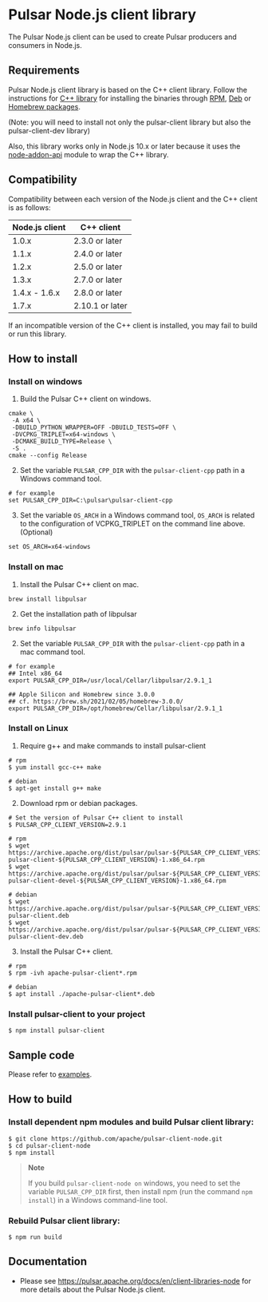 <!--

    Licensed to the Apache Software Foundation (ASF) under one
    or more contributor license agreements.  See the NOTICE file
    distributed with this work for additional information
    regarding copyright ownership.  The ASF licenses this file
    to you under the Apache License, Version 2.0 (the
    "License"); you may not use this file except in compliance
    with the License.  You may obtain a copy of the License at

      http://www.apache.org/licenses/LICENSE-2.0

    Unless required by applicable law or agreed to in writing,
    software distributed under the License is distributed on an
    "AS IS" BASIS, WITHOUT WARRANTIES OR CONDITIONS OF ANY
    KIND, either express or implied.  See the License for the
    specific language governing permissions and limitations
    under the License.

-->

# Pulsar Node.js client library

The Pulsar Node.js client can be used to create Pulsar producers and consumers in Node.js.

## Requirements

Pulsar Node.js client library is based on the C++ client library. Follow the instructions for
[C++ library](https://pulsar.apache.org/docs/en/client-libraries-cpp/) for installing the binaries through
[RPM](https://pulsar.apache.org/docs/en/client-libraries-cpp/#rpm),
[Deb](https://pulsar.apache.org/docs/en/client-libraries-cpp/#deb) or
[Homebrew packages](https://pulsar.apache.org/docs/en/client-libraries-cpp/#macos).

(Note: you will need to install not only the pulsar-client library but also the pulsar-client-dev library)

Also, this library works only in Node.js 10.x or later because it uses the
[node-addon-api](https://github.com/nodejs/node-addon-api) module to wrap the C++ library.

## Compatibility

Compatibility between each version of the Node.js client and the C++ client is as follows:

| Node.js client | C++ client      |
|----------------|-----------------|
| 1.0.x          | 2.3.0 or later  |
| 1.1.x          | 2.4.0 or later  |
| 1.2.x          | 2.5.0 or later  |
| 1.3.x          | 2.7.0 or later  |
| 1.4.x - 1.6.x  | 2.8.0 or later  |
| 1.7.x          | 2.10.1 or later |

If an incompatible version of the C++ client is installed, you may fail to build or run this library.

## How to install

### Install on windows

1. Build the Pulsar C++ client on windows.

```shell
cmake \
 -A x64 \
 -DBUILD_PYTHON_WRAPPER=OFF -DBUILD_TESTS=OFF \
 -DVCPKG_TRIPLET=x64-windows \
 -DCMAKE_BUILD_TYPE=Release \
 -S .
cmake --config Release
```


2. Set the variable `PULSAR_CPP_DIR` with the `pulsar-client-cpp` path in a Windows command tool.

```shell
# for example
set PULSAR_CPP_DIR=C:\pulsar\pulsar-client-cpp
```

3. Set the variable `OS_ARCH` in a Windows command tool, `OS_ARCH` is related to the configuration of VCPKG_TRIPLET on the command line above.(Optional)

```shell
set OS_ARCH=x64-windows
```

### Install on mac

1. Install the Pulsar C++ client on mac.

```shell
brew install libpulsar
```

2. Get the installation path of libpulsar

```shell
brew info libpulsar
```


2. Set the variable `PULSAR_CPP_DIR` with the `pulsar-client-cpp` path in a mac command tool.

```shell
# for example
## Intel x86_64
export PULSAR_CPP_DIR=/usr/local/Cellar/libpulsar/2.9.1_1

## Apple Silicon and Homebrew since 3.0.0
## cf. https://brew.sh/2021/02/05/homebrew-3.0.0/
export PULSAR_CPP_DIR=/opt/homebrew/Cellar/libpulsar/2.9.1_1
```

### Install on Linux

1. Require g++ and make commands to install pulsar-client
```
# rpm
$ yum install gcc-c++ make

# debian
$ apt-get install g++ make
```

2. Download rpm or debian packages.
```
# Set the version of Pulsar C++ client to install
$ PULSAR_CPP_CLIENT_VERSION=2.9.1

# rpm
$ wget https://archive.apache.org/dist/pulsar/pulsar-${PULSAR_CPP_CLIENT_VERSION}/RPMS/apache-pulsar-client-${PULSAR_CPP_CLIENT_VERSION}-1.x86_64.rpm
$ wget https://archive.apache.org/dist/pulsar/pulsar-${PULSAR_CPP_CLIENT_VERSION}/RPMS/apache-pulsar-client-devel-${PULSAR_CPP_CLIENT_VERSION}-1.x86_64.rpm

# debian
$ wget https://archive.apache.org/dist/pulsar/pulsar-${PULSAR_CPP_CLIENT_VERSION}/DEB/apache-pulsar-client.deb
$ wget https://archive.apache.org/dist/pulsar/pulsar-${PULSAR_CPP_CLIENT_VERSION}/DEB/apache-pulsar-client-dev.deb
```

3. Install the Pulsar C++ client.
```shell
# rpm
$ rpm -ivh apache-pulsar-client*.rpm

# debian
$ apt install ./apache-pulsar-client*.deb
```


### Install pulsar-client to your project

```shell
$ npm install pulsar-client
```

## Sample code

Please refer to [examples](https://github.com/apache/pulsar-client-node/tree/master/examples).

## How to build

### Install dependent npm modules and build Pulsar client library:

```shell
$ git clone https://github.com/apache/pulsar-client-node.git
$ cd pulsar-client-node
$ npm install
```

> **Note**
>
> If you build `pulsar-client-node on` windows, you need to set the variable `PULSAR_CPP_DIR` first, then install npm (run the command `npm install`) in a Windows command-line tool.

### Rebuild Pulsar client library:

```shell
$ npm run build
```

## Documentation
* Please see https://pulsar.apache.org/docs/en/client-libraries-node for more details about the Pulsar Node.js client.  
